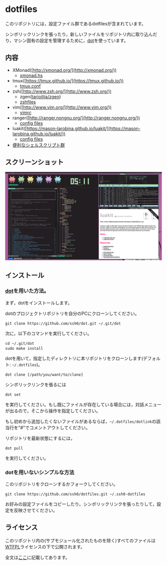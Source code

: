 dotfiles
========

このリポジトリには，設定ファイル群であるdotfilesが含まれています。

シンボリックリンクを張ったり，新しいファイルをリポジトリ内に取り込んだり，マシン固有の設定を管理するために，[dot](https://github.com/ssh0/dot)を使っています。

内容
----

* XMonad([http://xmonad.org/](http://xmonad.org/))
    * [xmonad.hs](./xmonad/xmonad.hs)
* tmux([https://tmux.github.io/](https://tmux.github.io/))
    * [tmux.conf](./rcfiles/tmux.conf)
* zsh([http://www.zsh.org/](http://www.zsh.org/))
    * zgen([tarjoilija/zgen](https://github.com/tarjoilija/zgen))
    * [zshfiles](./zshfiles/)
* vim([http://www.vim.org/](http://www.vim.org/))
    * [vimrc](./vimfiles/vimrc)
* ranger([http://ranger.nongnu.org/](http://ranger.nongnu.org/))
    * [config files](./ranger/)
* luakit([https://mason-larobina.github.io/luakit/](https://mason-larobina.github.io/luakit/))
    * [config files](./luakit/)
* [便利なシェルスクリプト群](./bin/)

スクリーンショット
------------------

![screenshot.png](./screenshots/screenshot.png)

インストール
--------------

### [dot](https://github.com/ssh0/dot)を用いた方法。

まず，dotをインストールします。

dotのプロジェクトリポジトリを自分のPCにクローンしてください。

```
git clone https://github.com/ssh0/dot.git ~/.git/dot
```

次に，以下のコマンドを実行してください。

```
cd ~/.git/dot
sudo make install
```

dotを用いて，指定したディレクトリに本リポジトリをクローンします(デフォルト: `~/.dotfiles`)。

```
dot clone [/path/you/want/to/clone]
```

シンボリックリンクを張るには

```
dot set
```

を実行してください。もし既にファイルが存在している場合には，対話メニューが出るので，そこから操作を指定してください。

もし初めから追加したくないファイルがあるならば，`~/.dotfiles/dotlink`の該当行を"#"でコメントアウトしてください。

リポジトリを最新状態にするには，

```
dot pull
```

を実行してください。

### dotを用いないシンプルな方法

このリポジトリをクローンするかフォークしてください。

```
git clone https://github.com/ssh0/dotfiles.git ~/.ssh0-dotfiles
```

お好みの設定ファイルをコピーしたり，シンボリックリンクを張ったりして，設定を反映させてください。

ライセンス
----------

このリポジトリ内の(サブモジュール化されたものを除く)すべてのファイルは[WTFPL](http://www.wtfpl.net/)ライセンスの下で公開されます。

全文は[ここ](./LICENSE)に記載してあります。

